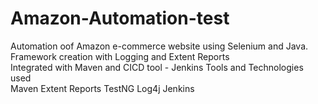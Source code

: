 # Amazon-Automation-test

Automation oof Amazon e-commerce website using Selenium and Java.<br>
Framework creation with Logging and Extent Reports<br>
Integrated with Maven and CICD tool - Jenkins
Tools and Technologies used <br>
Maven
Extent Reports
TestNG
Log4j
Jenkins
